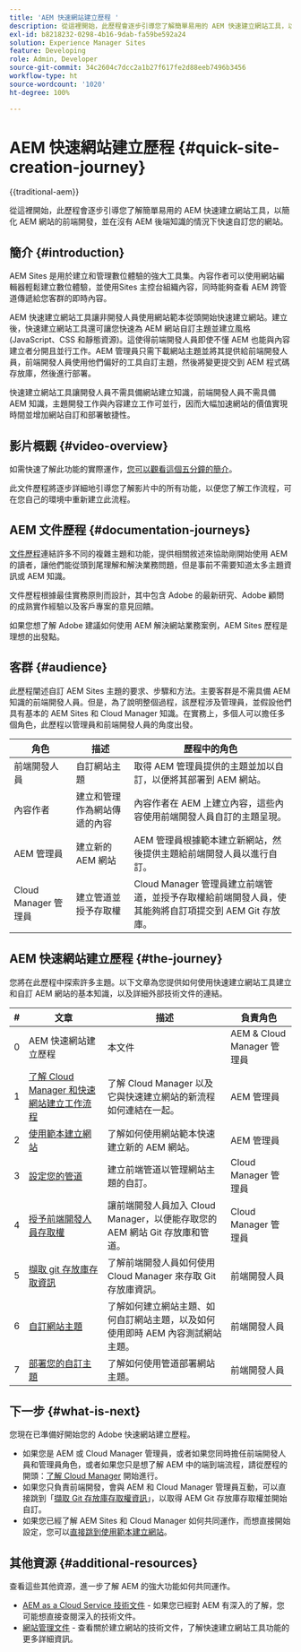 ```yaml
---
title: 'AEM 快速網站建立歷程 '
description: 從這裡開始，此歷程會逐步引導您了解簡單易用的 AEM 快速建立網站工具，以簡化 AEM 網站的前端開發，並在沒有 AEM 後端知識的情況下快速自訂您的網站。
exl-id: b8218232-0298-4b16-9dab-fa59be592a24
solution: Experience Manager Sites
feature: Developing
role: Admin, Developer
source-git-commit: 34c2604c7dcc2a1b27f617fe2d88eeb7496b3456
workflow-type: ht
source-wordcount: '1020'
ht-degree: 100%

---
```


# AEM 快速網站建立歷程  {#quick-site-creation-journey}

{{traditional-aem}}

從這裡開始，此歷程會逐步引導您了解簡單易用的 AEM 快速建立網站工具，以簡化 AEM 網站的前端開發，並在沒有 AEM 後端知識的情況下快速自訂您的網站。

## 簡介 {#introduction}

AEM Sites 是用於建立和管理數位體驗的強大工具集。內容作者可以使用網站編輯器輕鬆建立數位體驗，並使用Sites 主控台組織內容，同時能夠查看 AEM 跨管道傳遞給您客群的即時內容。

AEM 快速建立網站工具讓非開發人員使用網站範本從頭開始快速建立網站。建立後，快速建立網站工具還可讓您快速為 AEM 網站自訂主題並建立風格 (JavaScript、CSS 和靜態資源)。這使得前端開發人員即使不懂 AEM 也能與內容建立者分開且並行工作。AEM 管理員只需下載網站主題並將其提供給前端開發人員，前端開發人員使用他們偏好的工具自訂主題，然後將變更提交到 AEM 程式碼存放庫，然後進行部署。

快速建立網站工具讓開發人員不需具備網站建立知識，前端開發人員不需具備 AEM 知識，主題開發工作與內容建立工作可並行，因而大幅加速網站的價值實現時間並增加網站自訂和部署敏捷性。

## 影片概觀 {#video-overview}

如需快速了解此功能的實際運作，[您可以觀看這個五分鐘的簡介](https://www.youtube.com/watch?v=NQeQ1jZ7ZBw)。

此文件歷程將逐步詳細地引導您了解影片中的所有功能，以便您了解工作流程，可在您自己的環境中重新建立此流程。

## AEM 文件歷程 {#documentation-journeys}

[文件歷程](/help/journey-documentation/documentation-journeys.md)連結許多不同的複雜主題和功能，提供相關敘述來協助剛開始使用 AEM 的讀者，讓他們能從頭到尾理解和解決業務問題，但是事前不需要知道太多主題資訊或 AEM 知識。

文件歷程根據最佳實務原則而設計，其中包含 Adobe 的最新研究、Adobe 顧問的成熟實作經驗以及客戶專案的意見回饋。

如果您想了解 Adobe 建議如何使用 AEM 解決網站業務案例，AEM Sites 歷程是理想的出發點。

## 客群 {#audience}

此歷程闡述自訂 AEM Sites 主題的要求、步驟和方法。主要客群是不需具備 AEM 知識的前端開發人員。但是，為了說明整個過程，該歷程涉及管理員，並假設他們具有基本的 AEM Sites 和 Cloud Manager 知識。在實務上，多個人可以擔任多個角色，此歷程以管理員和前端開發人員的角度出發。

| 角色 | 描述 | 歷程中的角色 |
|---|---|---|
| 前端開發人員 | 自訂網站主題 | 取得 AEM 管理員提供的主題並加以自訂，以便將其部署到 AEM 網站。 |
| 內容作者 | 建立和管理作為網站傳遞的內容 | 內容作者在 AEM 上建立內容，這些內容使用前端開發人員自訂的主題呈現。 |
| AEM 管理員 | 建立新的 AEM 網站 | AEM 管理員根據範本建立新網站，然後提供主題給前端開發人員以進行自訂。 |
| Cloud Manager 管理員 | 建立管道並授予存取權 | Cloud Manager 管理員建立前端管道，並授予存取權給前端開發人員，使其能夠將自訂項提交到 AEM Git 存放庫。 |

## AEM 快速網站建立歷程 {#the-journey}

您將在此歷程中探索許多主題。以下文章為您提供如何使用快速建立網站工具建立和自訂 AEM 網站的基本知識，以及詳細外部技術文件的連結。

| # | 文章 | 描述 | 負責角色 |
|---|---|---|--|
| 0 | AEM 快速網站建立歷程  | 本文件 | AEM &amp; Cloud Manager 管理員 |
| 1 | [了解 Cloud Manager 和快速網站建立工作流程](cloud-manager.md) | 了解 Cloud Manager 以及它與快速建立網站的新流程如何連結在一起。 | AEM 管理員 |
| 2 | [使用範本建立網站](create-site.md) | 了解如何使用網站範本快速建立新的 AEM 網站。 | AEM 管理員 |
| 3 | [設定您的管道](pipeline-setup.md) | 建立前端管道以管理網站主題的自訂。 | Cloud Manager 管理員 |
| 4 | [授予前端開發人員存取權](grant-access.md) | 讓前端開發人員加入 Cloud Manager，以便能存取您的 AEM 網站 Git 存放庫和管道。 | Cloud Manager 管理員 |
| 5 | [擷取 git 存放庫存取資訊](retrieve-access.md) | 了解前端開發人員如何使用 Cloud Manager 來存取 Git 存放庫資訊。 | 前端開發人員 |
| 6 | [自訂網站主題](customize-theme.md) | 了解如何建立網站主題、如何自訂網站主題，以及如何使用即時 AEM 內容測試網站主題。 | 前端開發人員 |
| 7 | [部署您的自訂主題](deploy-theme.md) | 了解如何使用管道部署網站主題。 | 前端開發人員 |

## 下一步 {#what-is-next}

您現在已準備好開始您的 Adobe 快速網站建立歷程。

* 如果您是 AEM 或 Cloud Manager 管理員，或者如果您同時擔任前端開發人員和管理員角色，或者如果您只是想了解 AEM 中的端到端流程，請從歷程的開頭：[了解 Cloud Manager](cloud-manager.md) 開始進行。
* 如果您只負責前端開發，會與 AEM 和 Cloud Manager 管理員互動，可以直接跳到「[擷取 Git 存放庫存取權資訊](retrieve-access.md)」，以取得 AEM Git 存放庫存取權並開始自訂。
* 如果您已經了解 AEM Sites 和 Cloud Manager 如何共同運作，而想直接開始設定，您可以[直接跳到使用範本建立網站](create-site.md)。

## 其他資源 {#additional-resources}

查看這些其他資源，進一步了解 AEM 的強大功能如何共同運作。

* [AEM as a Cloud Service 技術文件](https://experienceleague.adobe.com/docs/experience-manager-cloud-service.html) - 如果您已經對 AEM 有深入的了解，您可能想直接查閱深入的技術文件。
* [網站管理文件](/help/sites-cloud/administering/site-creation/create-site.md) - 查看關於建立網站的技術文件，了解快速建立網站工具功能的更多詳細資訊。
